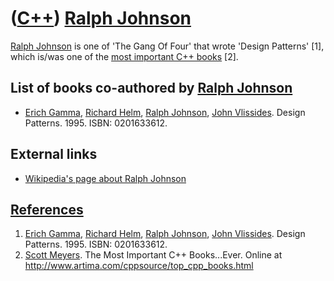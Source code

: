 # ([C++](Cpp.md)) [Ralph Johnson](CppRalphJohnson.md)

[Ralph Johnson](CppRalphJohnson.md) is one of 'The Gang Of Four' that
wrote 'Design Patterns' \[1\], which is/was one of the [most important
C++ books](CppMostImportantCppBooks.md) \[2\].

## List of books co-authored by [Ralph Johnson](CppRalphJohnson.md)

 * [Erich Gamma](CppErichGamma.md), [Richard Helm](CppRichardHelm.md), [Ralph Johnson](CppRalphJohnson.md), [John Vlissides](CppJohnVlissides.md). Design Patterns. 1995. ISBN: 0201633612.

## External links

 * [Wikipedia's page about Ralph Johnson](http://en.wikipedia.org/wiki/Ralph_Johnson)

## [References](CppReferences.md)

1.  [Erich Gamma](CppErichGamma.md), [Richard Helm](CppRichardHelm.md), [Ralph Johnson](CppRalphJohnson.md), [John Vlissides](CppJohnVlissides.md). Design Patterns. 1995. ISBN: 0201633612.
2.  [Scott Meyers](CppScottMeyers.md). The Most Important C++ Books...Ever. Online at http://www.artima.com/cppsource/top_cpp_books.html
